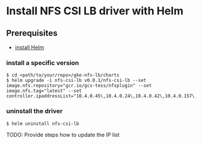 # Install NFS CSI LB driver with Helm

## Prerequisites
 - [install Helm](https://helm.sh/docs/intro/quickstart/#install-helm)

### install a specific version
```console
$ cd <path/to/your/repo>/gke-nfs-lb/charts
$ helm upgrade -i nfs-csi-lb v0.0.1/nfs-csi-lb --set image.nfs.repository="gcr.io/gcs-tess/nfsplugin" --set image.nfs.tag="latest" --set controller.ipaddressList="10.4.0.45\,10.4.0.24\,10.4.0.42\,10.4.0.157\,10.4.0.22\,10.4.0.56\,10.4.0.143\,10.4.0.33\,10.4.0.162\,10.4.0.30\,10.4.0.169\,10.4.0.165\,10.4.0.43\,10.4.0.7\,10.4.0.154\,10.4.0.166\,10.4.0.13\,10.4.0.36\,10.4.0.6\,10.4.0.181\,10.4.0.164\,10.4.0.8\,10.4.0.50\,10.4.0.147\,10.4.0.174\,10.4.0.153\,10.4.0.35\,10.4.0.179\,10.4.0.18\,10.4.0.16\,10.4.0.155\,10.4.0.55\,10.4.0.152\,10.4.0.173\,10.4.0.62\,10.4.0.14\,10.4.0.177\,10.4.0.40\,10.4.0.167\,10.4.0.161\,10.4.0.160\,10.4.0.172\,10.4.0.32\,10.4.0.9\,10.4.0.57\,10.4.0.151\,10.4.0.148\,10.4.0.176\,10.4.0.158\,10.4.0.150\,10.4.0.5\,10.4.0.146\,10.4.0.58\,10.4.0.180\,10.4.0.170\,10.4.0.54\,10.4.0.159\,10.4.0.168\,10.4.0.38\,10.4.0.175\,10.4.0.149\,10.4.0.156\,10.4.0.26\,10.4.0.178"
```

### uninstall the driver
```console
$ helm uninstall nfs-csi-lb
```

TODO: Provide steps how to update the IP list
